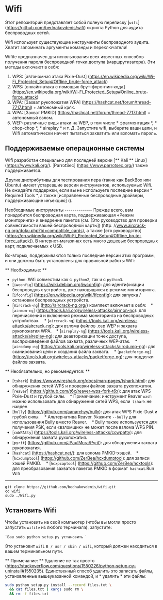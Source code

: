 Wifi
======

Этот репозиторий представляет собой полную переписку [`wifi`] (https://github.com/bednakovdenis/wifi) скрипта Python для аудита беспроводных сетей.

Wifi использует существующие инструменты беспроводного аудита. Хватит запоминать аргументы команды и переключатели!

Wifite предназначен для использования всех известных способов получения пароля беспроводной точки доступа (маршрутизатора). Эти методы включают в себя:
1. WPS: [автономная атака Pixie-Dust] (https://en.wikipedia.org/wiki/Wi-Fi_Protected_Setup#Offline_brute-force_attack)
1. WPS: [онлайн-атака с помощью брут-форс-пин-кода] (https://en.wikipedia.org/wiki/Wi-Fi_Protected_Setup#Online_brute-force_attack)
2. WPA: [Захват рукопожатия WPA] (https://hashcat.net/forum/thread-7717.html) + автономный кряк.
3. WPA: [Захват PMKID] (https://hashcat.net/forum/thread-7717.html) + автономный взлом.
4. WEP: различные виды атаки на WEP, в том числе * фрагментация *, * chop-chop *, * aireplay * и т. Д.
Запустите wifi, выберите ваши цели, и Wifi автоматически начнет пытаться захватить или взломать пароль.

Поддерживаемые операционные системы
---------------------------
Wifi разработан специально для последней версии [** Kali ** Linux] (https://www.kali.org/). [ParrotSec] (https://www.parrotsec.org/) также поддерживается.

Другие дистрибутивы для тестирования пера (такие как BackBox или Ubuntu) имеют устаревшие версии инструментов, используемых Wifi. Не ожидайте поддержки, если вы не используете последние версии * Required Tools *, а также [исправленные беспроводные драйверы, поддерживающие инъекцию] ().

Необходимые инструменты
-------------- Прежде всего, вам понадобится беспроводная карта, поддерживающая «Режим мониторинга» и внедрение пакетов (см. [Это руководство для проверки совместимости вашей беспроводной карты]) (http: //www.aircrack-ng.org/doku.php?id=compatible_cards), а также [это руководство] (https://en.wikipedia.org/wiki/Wi-Fi_Protected_Setup#Offline_brute-force_attack)). В интернет-магазинах есть много дешевых беспроводных карт, подключаемых к USB.

Во-вторых, поддерживаются только последние версии этих программ, и они должны быть установлены для правильной работы Wifi:

** Необходимые: **
* `python`: Wifi совместим как с` python2`, так и с `python3`.
* [`iwconfig`] (https://wiki.debian.org/iwconfig): для идентификации беспроводных устройств, уже находящихся в режиме мониторинга.
* [`ifconfig`] (https://en.wikipedia.org/wiki/Ifconfig): для запуска / остановки беспроводных устройств.
* [`Aircrack-ng`] (http://aircrack-ng.org/) комплект включает в себя:
   * [`airmon-ng`] (https://tools.kali.org/wireless-attacks/airmon-ng): для перечисления и включения режима мониторинга на беспроводных устройствах.
   * [`aircrack-ng`] (https://tools.kali.org/wireless-attacks/aircrack-ng): для взлома файлов .cap WEP и захвата рукопожатия WPA.
   * [`aireplay-ng`] (https://tools.kali.org/wireless-attacks/aireplay-ng): для деавторизации точек доступа, воспроизведения файлов захвата, различных WEP-атак.
   * [`airodump-ng`] (https://tools.kali.org/wireless-attacks/airodump-ng): для сканирования цели и создания файла захвата.
   * [`packetforge-ng`] (https://tools.kali.org/wireless-attacks/packetforge-ng): для подделки файлов захвата.

** Необязательно, но рекомендуется: **
* [`tshark`] (https://www.wireshark.org/docs/man-pages/tshark.html): для обнаружения сетей WPS и проверки файлов захвата рукопожатия.
* [`reaver`] (https://github.com/t6x/reaver-wps-fork-t6x): для атак WPS Pixie-Dust и грубой силы.
   * Примечание: инструмент Reaver `wash` можно использовать для обнаружения сетей WPS, если` tshark` не найден.
* [`bully`] (https://github.com/aanarchyy/bully): для атак WPS Pixie-Dust и грубой силы.
   * Альтернатива Reaver. Укажите `--bully` для использования Bully вместо Reaver.
   * Bully также используется для получения PSK, если «взломщик» не может после взлома WPS PIN.
* [`coWPAtty`] (https://tools.kali.org/wireless-attacks/cowpatty): для обнаружения захвата рукопожатия.
* [`pyrit`] (https://github.com/JPaulMora/Pyrit): для обнаружения захвата рукопожатия.
* [`hashcat`] (https://hashcat.net/): для взлома PMKID-хэшей.
   * [`hcxdumptool`] (https://github.com/ZerBea/hcxdumptool): для записи хэшей PMKID.
   * [`hcxpcaptool`] (https://github.com/ZerBea/hcxtools): для преобразования захватов пакетов PMKID в формат` hashcat`.Run Wifi
----------
```
git clone https://github.com/bednakovdenis/wifi.git
cd wifi
sudo ./Wifi.py
```

Установить Wifi
--------------
Чтобы установить на свой компьютер (чтобы вы могли просто запустить `wifite` из любого терминала), запустите:

`` `Баш
sudo python setup.py установить
`` `

Это установит `wifi` в` / usr / sbin / wifi`, который должен находиться в вашем терминальном пути.

** Примечание: ** Удаление не так просто (https://stackoverflow.com/questions/1550226/python-setup-py-uninstall#1550235). Единственный способ удалить это записать файлы, установленные вышеуказанной командой, и * удалить * эти файлы:
```bash
sudo python setup.py install --record files.txt \
  && cat files.txt | xargs sudo rm \
  && rm -f files.txt
```
